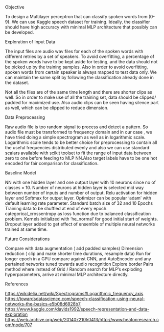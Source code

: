 Objective

To design a Multilayer perceptron that can classify spoken words from (0-9). We can use Kaggle speech dataset for training. Ideally, the classifier should have high accuracy with minimal MLP architecture that possibly can be developed.

Exploration of Input Data

The input files are audio wav files for each of the spoken words with different retries by a set of speakers. To avoid overfitting, a percentage of the spoken words have to be kept aside for testing, and the data should not be picked up by the training samples. Also in order to avoid overfitting, spoken words from certain speaker is always mapped to test data only. We can maintain the same split by following the classification already done in the dataset.

Not all the files are of the same time length and there are shorter clips as well. So in order to make use of all the training set, data should be clipped/ padded for maximized use. Also audio clips can be seen having silence part as well, which can be clipped to reduce dimension.

Data Preprocessing

Raw audio file is too random signal to process and detect a pattern. So audio file must be transformed to frequency domain and in our case , we have tried doing a simple spectrogram as well as in logarithmic scale. Logarithmic scale tends to be better choice for preprocessing to contain all the useful frequencies distributed evenly and also we can use standard scalars available with scikit toolset to fit the range of input data between zero to one before feeding to MLP NN.Also target labels have to be one hot encoded for fair comparison for classification.

Baseline Model

NN with one hidden layer and one output layer with 10 neurons since no of classes = 10. Number of neurons at hidden layer is selected mid way between number of inputs and number of output. Relu activation for hidden layer and Softmax for output layer. Optimizer can be popular ‘adam’ with default learning rate parameter. Standard batch size of 32 and 10 Epochs Training data to be shuffled at end of every epoch. categorical_crossentropy as loss function due to balanced classification problem. Kernels initialized with ‘he_normal’ for good initial start of weights. Dropout layer added to get effect of ensemble of multiple neural networks trained at same time.

Future Considerations

Compare with data augmentation ( add padded samples) Dimension reduction ( clip and make shorter time durations, resample data) Run for longer epoch in a GPU compare against CNN, and AutoEncoder and any pertained networks tuned towards audio recognition Explore border Pairs method where instead of Grid / Random search for MLP’s exploding hyperparameters, arrive at minimal MLP architecture directly.

References

https://wikidelia.net/wiki/Spectrograms#Logarithmic_frequency_axis https://towardsdatascience.com/speech-classification-using-neural-networks-the-basics-e5b08d6928b7 https://www.kaggle.com/davids1992/speech-representation-and-data-exploration https://web.archive.org/web/20140721050413/http://www.heatonresearch.com/node/707
